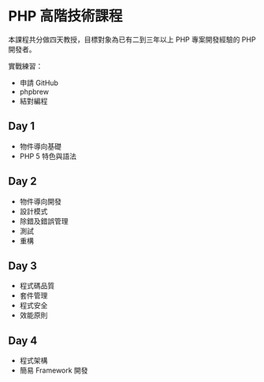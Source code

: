 PHP 高階技術課程
==============

本課程共分做四天教授，目標對象為已有二到三年以上 PHP 專案開發經驗的 PHP 開發者。

實戰練習：

* 申請 GitHub
* phpbrew
* 結對編程

Day 1
-----

* 物件導向基礎
* PHP 5 特色與語法

Day 2
-----

* 物件導向開發
* 設計模式
* 除錯及錯誤管理
* 測試
* 重構

Day 3
-----

* 程式碼品質
* 套件管理
* 程式安全
* 效能原則

Day 4
-----

* 程式架構
* 簡易 Framework 開發